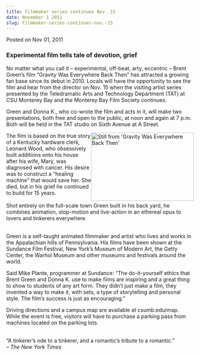 ```yaml
---
title: Filmmaker series continues Nov. 15
date: November 1 2011
slug: filmmaker-series-continues-nov.-15
---
```


 



<span class="date">Posted on Nov 01, 2011    </span>
<h3>Experimental film tells tale of devotion, grief</h3>
<p>No matter what you call it &#x2013; experimental, off-beat, arty,
eccentric &#x2013; Brent Green&#x2019;s film &#x201C;Gravity Was Everywhere Back Then&#x201D;
has attracted a growing fan base since its debut in 2010. Locals
will have the opportunity to see the film and hear from the
director on Nov. 15 when the visiting artist series presented by
the Teledramatic Arts and Technology Department (TAT) at CSU
Monterey Bay and the Monterey Bay Film Society continues.</p>
<p>Green and Donna K., who co-wrote the film and acts in it, will
make two presentations, both free and open to the public, at noon
and again at 7 p.m. Both will be held in the TAT studio on Sixth
Avenue at A Street.</p>
<p><img alt="Still from &apos;Gravity Was Everywhere Back Then&apos;" src="https://news.csumb.edu/sites/default/files/65/attachments/news/images/brent_green_1.jpg" style="float:right; width:276px; height:183px">The film is based
on the true story of a Kentucky hardware clerk, Leonard Wood, who
obsessively built additions onto his house after his wife, Mary,
was diagnosed with cancer. His desire was to construct a &#x201C;healing
machine&#x201D; that would save her. She died, but in his grief he
continued to build for 15 years.<br>
<br>
Shot entirely on the full-scale town Green built in his back yard,
he combines animation, stop-motion and live-action in an ethereal
opus to lovers and tinkerers everywhere.</br></br></img></p>
<p>Green is a self-taught animated filmmaker and artist who lives
and works in the Appalachian hills of Pennsylvania. His films have
been shown at the Sundance Film Festival, New York&#x2019;s Museum of
Modern Art, the Getty Center, the Warhol Museum and other museums
and festivals around the world.</p>
<p>Said Mike Plante, programmer at Sundance: &#x201C;The do-it-yourself
ethics that Brent Green and Donna K. use to make films are
inspiring and a great thing to show to students of any art form.
They didn&#x2019;t just make a film, they invented a way to make it, with
sets, a type of storytelling and personal style. The film&#x2019;s success
is just as encouraging.&#x201D;</p>
<p>Driving directions and a campus map are available at
csumb.edu/map. While the event is free, visitors will have to
purchase a parking pass from machines located on the parking
lots.</p>
<p><br>
&#x201C;A tinkerer&#x2019;s ode to a tinkerer, and a romantic&#x2019;s tribute to a
romantic.&#x201D;<br>
&#x2013; <em>The New York Times</em><br>
&#xA0;</br></br></br></p>





 
